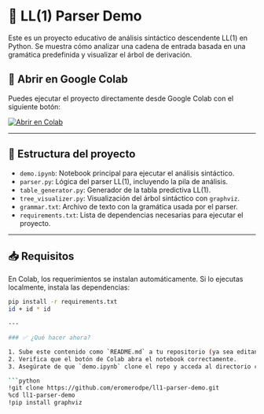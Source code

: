 # 📘 LL(1) Parser Demo

Este es un proyecto educativo de análisis sintáctico descendente LL(1) en Python. Se muestra cómo analizar una cadena de entrada basada en una gramática predefinida y visualizar el árbol de derivación.

## 🚀 Abrir en Google Colab

Puedes ejecutar el proyecto directamente desde Google Colab con el siguiente botón:

[![Abrir en Colab](https://colab.research.google.com/assets/colab-badge.svg)](https://colab.research.google.com/github/eromerodpe/ll1-parser-demo/blob/main/demo.ipynb)

---

## 🧱 Estructura del proyecto

- `demo.ipynb`: Notebook principal para ejecutar el análisis sintáctico.
- `parser.py`: Lógica del parser LL(1), incluyendo la pila de análisis.
- `table_generator.py`: Generador de la tabla predictiva LL(1).
- `tree_visualizer.py`: Visualización del árbol sintáctico con `graphviz`.
- `grammar.txt`: Archivo de texto con la gramática usada por el parser.
- `requirements.txt`: Lista de dependencias necesarias para ejecutar el proyecto.

---

## 📥 Requisitos

En Colab, los requerimientos se instalan automáticamente. Si lo ejecutas localmente, instala las dependencias:

```bash
pip install -r requirements.txt
id + id * id

---

### ✅ ¿Qué hacer ahora?

1. Sube este contenido como `README.md` a tu repositorio (ya sea editando online o reemplazando el archivo desde tu máquina).
2. Verifica que el botón de Colab abra el notebook correctamente.
3. Asegúrate de que `demo.ipynb` clone el repo y acceda al directorio con:

```python
!git clone https://github.com/eromerodpe/ll1-parser-demo.git
%cd ll1-parser-demo
!pip install graphviz

